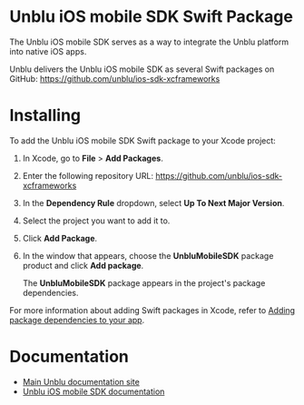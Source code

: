 # Unblu iOS mobile SDK Swift Package

The Unblu iOS mobile SDK serves as a way to integrate the Unblu platform into native iOS apps.

Unblu delivers the Unblu iOS mobile SDK as several Swift packages on GitHub: https://github.com/unblu/ios-sdk-xcframeworks

# Installing

To add the Unblu iOS mobile SDK Swift package to your Xcode project:

1. In Xcode, go to **File** > **Add Packages**.
2. Enter the following repository URL: https://github.com/unblu/ios-sdk-xcframeworks
3. In the **Dependency Rule** dropdown, select **Up To Next Major Version**.
4. Select the project you want to add it to.
5. Click **Add Package**.
6. In the window that appears, choose the **UnbluMobileSDK** package product and click **Add package**.

   The **UnbluMobileSDK** package appears in the project's package dependencies.

For more information about adding Swift packages in Xcode, refer to [Adding package dependencies to your app](https://developer.apple.com/documentation/xcode/adding-package-dependencies-to-your-app).

# Documentation

- [Main Unblu documentation site](https://www.unblu.com/en/docs/latest/)
- [Unblu iOS mobile SDK documentation](https://www.unblu.com/en/docs/latest/reference/mobile-sdk-ios/)
